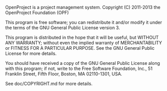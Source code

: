 OpenProject is a project management system.
Copyright (C) 2011-2013 the OpenProject Foundation (OPF)

This program is free software; you can redistribute it and/or
modify it under the terms of the GNU General Public License version 3.

This program is distributed in the hope that it will be useful,
but WITHOUT ANY WARRANTY; without even the implied warranty of
MERCHANTABILITY or FITNESS FOR A PARTICULAR PURPOSE.  See the
GNU General Public License for more details.

You should have received a copy of the GNU General Public License
along with this program; if not, write to the Free Software
Foundation, Inc., 51 Franklin Street, Fifth Floor, Boston, MA  02110-1301, USA.

See doc/COPYRIGHT.md for more details.
